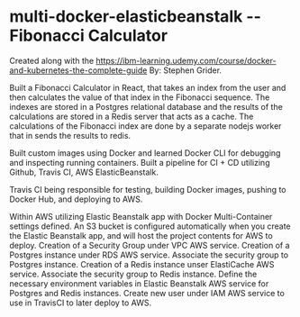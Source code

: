 # multi-docker-elasticbeanstalk -- Fibonacci Calculator

Created along with the https://ibm-learning.udemy.com/course/docker-and-kubernetes-the-complete-guide By: Stephen Grider. 

Built a Fibonacci Calculator in React, that takes an index from the user and then calculates the value of that index in the Fibonacci sequence.
The indexes are stored in a Postgres relational database and the results of the calculations are stored in a Redis server that acts as a cache.
The calculations of the Fibonacci index are done by a separate nodejs worker that in sends the results to redis.

Built custom images using Docker and learned Docker CLI for debugging and inspecting running containers.
Built a pipeline for CI + CD utilizing Github, Travis CI, AWS ElasticBeanstalk.

Travis CI being responsible for testing, building Docker images, pushing to Docker Hub, and deploying to AWS.  

Within AWS utilizing Elastic Beanstalk app with Docker Multi-Container settings defined.
An S3 bucket is configured automatically when you create the Elastic Beanstalk app, and will host the project contents for AWS to deploy.
Creation of a Security Group under VPC AWS service.
Creation of a Postgres instance under RDS AWS service.
Associate the security group to Postgres instance.
Creation of a Redis instance unser ElastiCache AWS service.
Associate the security group to Redis instance.
Define the necessary environment variables in Elastic Beanstalk AWS service for Postgres and Redis instances.
Create new user under IAM AWS service to use in TravisCI to later deploy to AWS.

